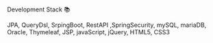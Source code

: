 Development Stack 📚


JPA, QueryDsl, SrpingBoot, RestAPI ,SpringSecurity, mySQL, mariaDB, Oracle, Thymeleaf, JSP, javaScript, jQuery, HTML5, CSS3
